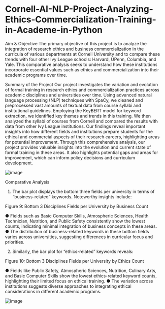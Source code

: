 # Cornell-AI-NLP-Project-Analyzing-Ethics-Commercialization-Training-in-Academe-in-Python

Aim & Objective
The primary objective of this project is to analyze the integration of research ethics and business commercialization in the curricula of various departments at Cornell University and to compare these trends with four other Ivy League schools: Harvard, UPenn, Columbia, and Yale. This comparative analysis seeks to understand how these institutions incorporate essential values such as ethics and commercialization into their academic programs over time.

Summary of the Project
Our project investigates the variation and evolution of formal training in research ethics and commercialization practices across academic disciplines and universities over time. Using advanced natural language processing (NLP) techniques with SpaCy, we cleaned and preprocessed vast amounts of textual data from course syllabi and institutional guidelines. Employing the KeyBERT model for keyword extraction, we identified key themes and trends in this training. We then analyzed the syllabi of courses from Cornell and compared the results with data from other Ivy League institutions. Our findings reveal important insights into how different fields and institutions prepare students for the ethical and commercial aspects of their research careers, highlighting areas for potential improvement. Through this comprehensive analysis, our project provides valuable insights into the evolution and current state of formal training in these areas. It also highlights potential gaps and areas for improvement, which can inform policy decisions and curriculum development.


![image](https://github.com/user-attachments/assets/39dfe308-a4a5-45c3-b780-661786fa9371)



Comparative Analysis
1.	The bar plot displays the bottom three fields per university in terms of “business-related” keywords. Noteworthy insights include:

Figure 9: Bottom 3 Disciplines Fields per University by Business Count

●	Fields such as Basic Computer Skills, Atmospheric Sciences, Health Technician, Nutrition, and Public Safety consistently show the lowest counts, indicating minimal integration of business concepts in these areas.
●	The distribution of business-related keywords in these bottom fields varies across universities, suggesting differences in curricular focus and priorities.



2.	Similarly, the bar plot for “ethics-related” keywords reveals:
 
Figure 10: Bottom 3 Disciplines Fields per University by Ethics Count

●	Fields like Public Safety, Atmospheric Sciences, Nutrition, Culinary Arts, and Basic Computer Skills show the lowest ethics-related keyword counts, highlighting their limited focus on ethical training.
●	The variation across institutions suggests diverse approaches to integrating ethical considerations in different academic programs.



![image](https://github.com/user-attachments/assets/429ceb84-6b92-432c-8fa1-9b2383bfd5a4)

